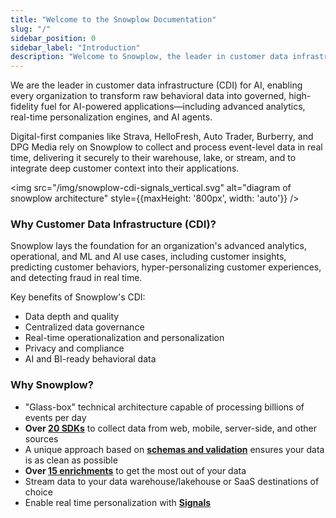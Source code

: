 ```yaml
---
title: "Welcome to the Snowplow Documentation"
slug: "/"
sidebar_position: 0
sidebar_label: "Introduction"
description: "Welcome to Snowplow, the leader in customer data infrastructure (CDI) for AI"
---
```


<head>
  <meta name='zd-site-verification' content='fly2zzu1qcv51s1ma9jds' />
</head>

We are the leader in customer data infrastructure (CDI) for AI, enabling every organization to transform raw behavioral data into governed, high-fidelity fuel for AI-powered applications—including advanced analytics, real-time personalization engines, and AI agents.

Digital-first companies like Strava, HelloFresh, Auto Trader, Burberry, and DPG Media rely on Snowplow to collect and process event-level data in real time, delivering it securely to their warehouse, lake, or stream, and to integrate deep customer context into their applications.


<img src="/img/snowplow-cdi-signals_vertical.svg" alt="diagram of snowplow architecture" style={{maxHeight: '800px', width: 'auto'}} />

### Why Customer Data Infrastructure (CDI)?​​

Snowplow lays the foundation for an organization's advanced analytics, operational, and ML and AI use cases, including customer insights, predicting customer behaviors, hyper-personalizing customer experiences, and detecting fraud in real time.

Key benefits of Snowplow's CDI:
* Data depth and quality
* Centralized data governance
* Real-time operationalization and personalization
* Privacy and compliance
* AI and BI-ready behavioral data


### Why Snowplow?

* "Glass-box" technical architecture capable of processing billions of events per day
* **Over [20 SDKs](/docs/sources/trackers/index.md)** to collect data from web, mobile, server-side, and other sources
* A unique approach based on **[schemas and validation](/docs/fundamentals/schemas/index.md)** ensures your data is as clean as possible
* **Over [15 enrichments](/docs/pipeline/enrichments/available-enrichments/index.md)** to get the most out of your data
* Stream data to your data warehouse/lakehouse or SaaS destinations of choice
* Enable real time personalization with **[Signals](/docs/signals/)**
